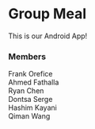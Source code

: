 # Group Meal 
This is our Android App!

### Members
Frank Orefice  
Ahmed Fathalla  
Ryan Chen  
Dontsa Serge  
Hashim Kayani  
Qiman Wang
